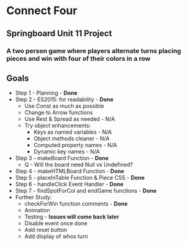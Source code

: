 # Connect Four
## Springboard Unit 11 Project

### A two person game where players alternate turns placing pieces and win with four of their colors in a row


## Goals
* Step 1 - Planning - **Done**
* Step 2 - ES2015: for readability - **Done**
    * Use Const as much as possible
    * Change to Arrow functions
    * Use Rest & Spread as needed - N/A
    * Try object enhancements: 
        * Keys as named variables - N/A
        * Object methods cleaner  - N/A
        * Computed property names - N/A
        * Dynamic key names - N/A
* Step 3 - makeBoard Function - **Done**
    * Q - Will the board need Null vs Undefined?
* Step 4 - makeHTMLBoard Function - **Done**
* Step 5 - placeInTable Function & Piece CSS - **Done**
* Step 6 - handleClick Event Handler - **Done**
* Step 7 - findSpotForCol and endGame  functions - **Done**
* Further Study:
    * checkForWin function comments - **Done**
    * Animation 
    * Testing  - **Issues will come back later**
    * Disable event once done
    * Add reset button
    * Add display of whos turn
